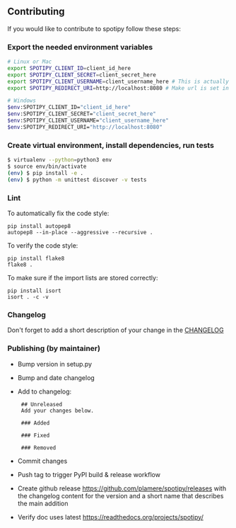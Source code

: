 ## Contributing

If you would like to contribute to spotipy follow these steps:

### Export the needed environment variables

```bash
# Linux or Mac
export SPOTIPY_CLIENT_ID=client_id_here
export SPOTIPY_CLIENT_SECRET=client_secret_here
export SPOTIPY_CLIENT_USERNAME=client_username_here # This is actually an id not spotify display name and can be found [here](https://www.spotify.com/us/account/overview/)
export SPOTIPY_REDIRECT_URI=http://localhost:8080 # Make url is set in app you created to get your ID and SECRET

# Windows
$env:SPOTIPY_CLIENT_ID="client_id_here"
$env:SPOTIPY_CLIENT_SECRET="client_secret_here"
$env:SPOTIPY_CLIENT_USERNAME="client_username_here" 
$env:SPOTIPY_REDIRECT_URI="http://localhost:8080" 
```

### Create virtual environment, install dependencies, run tests

```bash
$ virtualenv --python=python3 env
$ source env/bin/activate
(env) $ pip install -e . 
(env) $ python -m unittest discover -v tests
```

### Lint

To automatically fix the code style:

    pip install autopep8
    autopep8 --in-place --aggressive --recursive .

To verify the code style:

    pip install flake8
    flake8 .

To make sure if the import lists are stored correctly:

    pip install isort
    isort . -c -v

### Changelog

Don't forget to add a short description of your change in the [CHANGELOG](CHANGELOG.md)

### Publishing (by maintainer)

- Bump version in setup.py
- Bump and date changelog
- Add to changelog:

       ## Unreleased
       Add your changes below.

       ### Added

       ### Fixed

       ### Removed

- Commit changes
- Push tag to trigger PyPI build & release workflow
- Create github release <https://github.com/plamere/spotipy/releases> with the changelog content
   for the version and a short name that describes the main addition
- Verify doc uses latest <https://readthedocs.org/projects/spotipy/>
